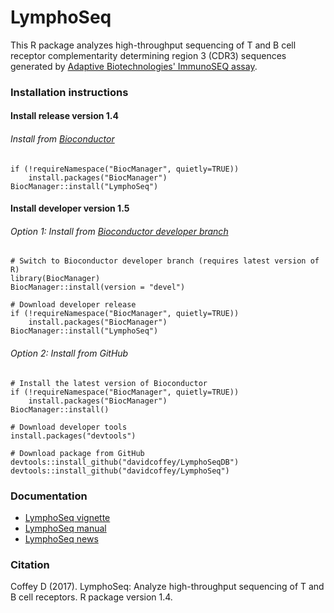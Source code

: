 # LymphoSeq
This R package analyzes high-throughput sequencing of T and B cell receptor
complementarity determining region 3 (CDR3) sequences generated by [Adaptive
Biotechnologies' ImmunoSEQ assay](http://www.adaptivebiotech.com/immunoseq).

### Installation instructions

#### Install release version 1.4
###### Install from [Bioconductor](https://www.bioconductor.org/packages/LymphoSeq)
```
if (!requireNamespace("BiocManager", quietly=TRUE))
    install.packages("BiocManager")
BiocManager::install("LymphoSeq")
```

#### Install developer version 1.5
###### Option 1:  Install from [Bioconductor developer branch](https://www.bioconductor.org/developers/how-to/useDevel/)
```
# Switch to Bioconductor developer branch (requires latest version of R)
library(BiocManager)
BiocManager::install(version = "devel")

# Download developer release
if (!requireNamespace("BiocManager", quietly=TRUE))
    install.packages("BiocManager")
BiocManager::install("LymphoSeq")
```
###### Option 2:  Install from GitHub
```
# Install the latest version of Bioconductor
if (!requireNamespace("BiocManager", quietly=TRUE))
    install.packages("BiocManager")
BiocManager::install()

# Download developer tools
install.packages("devtools")

# Download package from GitHub
devtools::install_github("davidcoffey/LymphoSeqDB")
devtools::install_github("davidcoffey/LymphoSeq")
```

### Documentation
* [LymphoSeq vignette](http://bioconductor.org/packages/release/bioc/vignettes/LymphoSeq/inst/doc/LymphoSeq.html)
* [LymphoSeq manual](https://bioconductor.org/packages/release/bioc/manuals/LymphoSeq/man/LymphoSeq.pdf)
* [LymphoSeq news](https://bioconductor.org/packages/release/bioc/news/LymphoSeq/NEWS)

### Citation
Coffey D (2017). LymphoSeq: Analyze high-throughput sequencing of T and B cell receptors. R package version 1.4.
